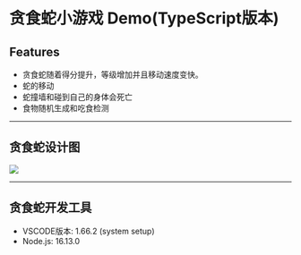 # 贪食蛇小游戏 Demo(TypeScript版本)

## Features
- 贪食蛇随着得分提升，等级增加并且移动速度变快。
- 蛇的移动
- 蛇撞墙和碰到自己的身体会死亡
- 食物随机生成和吃食检测

---
## 贪食蛇设计图
![](/贪食蛇项目/贪食蛇.png)

---
## 贪食蛇开发工具
- VSCODE版本: 1.66.2 (system setup)
- Node.js: 16.13.0